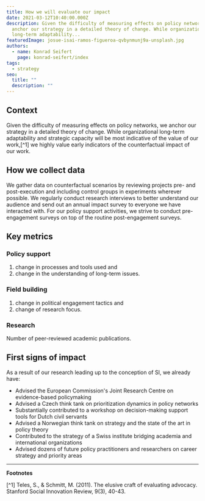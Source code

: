 ```yaml
---
title: How we will evaluate our impact
date: 2021-03-12T10:40:00.000Z
description: Given the difficulty of measuring effects on policy networks, we
  anchor our strategy in a detailed theory of change. While organizational
  long-term adaptability...
featuredImage: josue-isai-ramos-figueroa-qvbynmunj9a-unsplash.jpg
authors:
  - name: Konrad Seifert
    page: konrad-seifert/index
tags:
  - strategy
seo:
  title: ""
  description: ""
---
```

## Context

Given the difficulty of measuring effects on policy networks, we anchor our strategy in a detailed theory of change. While organizational long-term adaptability and strategic capacity will be most indicative of the value of our work,[^1] we highly value early indicators of the counterfactual impact of our work.

## How we collect data

We gather data on counterfactual scenarios by reviewing projects pre- and post-execution and including control groups in experiments wherever possible. We regularly conduct research interviews to better understand our audience and send out an annual impact survey to everyone we have interacted with. For our policy support activities, we strive to conduct pre-engagement surveys on top of the routine post-engagement surveys.

## Key metrics

### Policy support

1. change in processes and tools used and
2. change in the understanding of long-term issues.

### Field building

1. change in political engagement tactics and
2. change of research focus.

### Research

Number of peer-reviewed academic publications.

## First signs of impact

As a result of our research leading up to the conception of SI, we already have:

* Advised the European Commission's Joint Research Centre on evidence-based policymaking
* Advised a Czech think tank on prioritization dynamics in policy networks
* Substantially contributed to a workshop on decision-making support tools for Dutch civil servants
* Advised a Norwegian think tank on strategy and the state of the art in policy theory
* Contributed to the strategy of a Swiss institute bridging academia and international organizations
* Advised dozens of future policy practitioners and researchers on career strategy and priority areas

- - -

**Footnotes**

[^1] Teles, S., & Schmitt, M. (2011). The elusive craft of evaluating advocacy. Stanford Social Innovation Review, 9(3), 40-43.